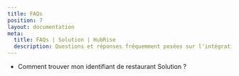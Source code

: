 ```yaml
---
title: FAQs
position: 7
layout: documentation
meta:
  title: FAQs | Solution | HubRise
  description: Questions et réponses fréquemment posées sur l'intégration de Solution avec HubRise.
---
```


- <Link to="/apps/deliveroo/faqs/trouver-mon-identifiant-de-restaurant-deliveroo/">Comment trouver mon identifiant de restaurant Solution&nbsp;?</Link>
